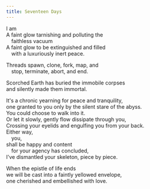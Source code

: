 ```yaml
---
title: Seventeen Days
---
```


I am\
A faint glow tarnishing and polluting the\
&emsp;faithless vacuum\
A faint glow to be extinguished and filled\
&emsp;with a luxuriously inert peace.

Threads spawn, clone, fork, map, and\
&emsp;stop, terminate, abort, and end.

Scorched Earth has buried the immobile corpses\
and silently made them immortal.

It's a chronic yearning for peace and tranquility,\
one granted to you only by the silent stare of the abyss.\
You could choose to walk into it.\
Or let it slowly, gently flow dissipate through you,\
Crossing your eyelids and engulfing you from your back.\
Either way,\
&emsp;you,\
shall be happy and content\
&emsp;for your agency has concluded,\
I've dismantled your skeleton, piece by piece.

When the epistle of life ends\
we will be cast into a faintly yellowed envelope,\
one cherished and embellished with love.
